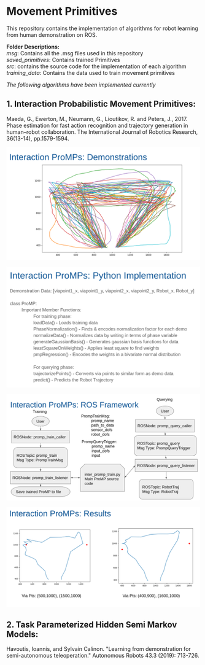 # Movement Primitives
  
This  repository contains the implementation of algorithms for robot learning from human demonstration on ROS.

**Folder Descriptions:**  
*msg*: Contains all the .msg files used in this repository  
*saved_primitives*: Contains trained Primitives  
*src*: contains the source code for the implementation of each algorithm  
*training_data*: Contains the data used to train movement primitives  

*The following algorithms have been implemented currently*
## 1. Interaction Probabilistic Movement Primitives:
Maeda, G., Ewerton, M., Neumann, G., Lioutikov, R. and Peters, J., 2017. Phase estimation for fast action recognition and trajectory generation in human–robot collaboration. The International Journal of Robotics Research, 36(13-14), pp.1579-1594.

![ProMP Demonstrations](/images/promp_demo2.png)  

![ProMP Python Implementation](/images/promp_python2.png)  

![ProMP ROS Framework](/images/promp_ros2.png)  

![ProMP Results](/images/promp_results2.png)


## 2. Task Parameterized Hidden Semi Markov Models:
Havoutis, Ioannis, and Sylvain Calinon. "Learning from demonstration for semi-autonomous teleoperation." Autonomous Robots 43.3 (2019): 713-726.
